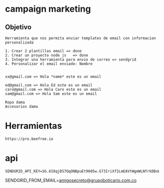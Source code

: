 # campaign marketing

Objetivo
-----
    Herramienta que nos permita enviar templates de email con informacion personalizada

    1. Crear 2 plantillas email => done
    2. Crear un proyecto node js   => done
    3. Integrar una herramienta para envio de correo => sendgrid
    4. Personalizar el email enviado: Nombre 


    xx@gmail.com => Hola *name* este es un email

    ed@gmail.com => Hola Ed este es un email
    caro@gmail.com => Hola Caro este es un email
    sam@gmail.com => Hola Sam este es un email

    Ropa dama
    Accesorios dama

# Herramientas
    https://pro.beefree.io

# api
    SENDGRID_API_KEY=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
SENDGRID_FROM_EMAIL=amigosecreto@grupoboticario.com.co